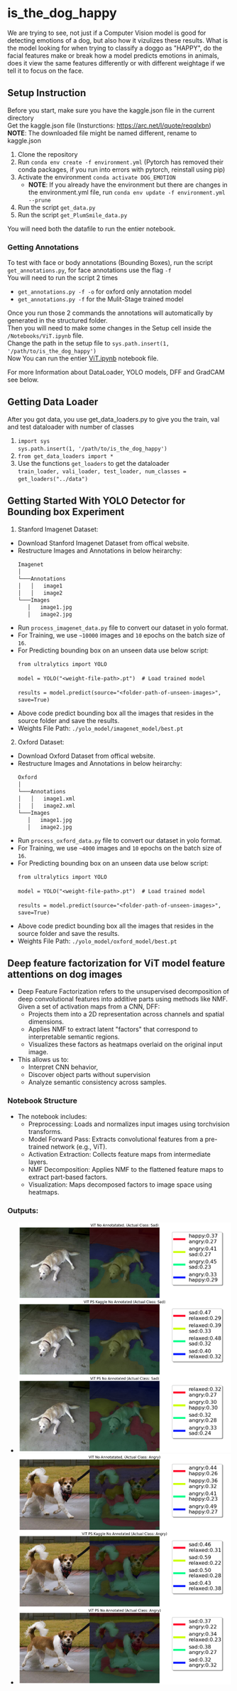 # is_the_dog_happy

We are trying to see, not just if a Computer Vision model is good for detecting emotions of a dog, but also how it vizulizes these results. What is the model looking for when trying to classify a doggo as "HAPPY", do the facial features make or break how a model predicts emotions in animals, does it view the same features differently or with different weightage if we tell it to focus on the face. 

## Setup Instruction

Before you start, make sure you have the kaggle.json file in the current directory <br>
Get the kaggle.json file (Insturctions: https://arc.net/l/quote/reqqlxbn)<br>
<b>NOTE</b>: The downloaded file might be named different, rename to kaggle.json

1. Clone the repository
2. Run `conda env create -f environment.yml` (Pytorch has removed their conda packages, if you run into errors with pytorch, reinstall using pip)
3. Activate the environment `conda activate DOG_EMOTION`
   - <b>NOTE</b>: If you already have the environment but there are changes in the environment.yml file, run `conda env update -f environment.yml --prune`
4. Run the script `get_data.py`
5. Run the script `get_PlumSmile_data.py`

You will need both the datafile to run the entier notebook.

### Getting Annotations

To test with face or body annotations (Bounding Boxes), run the script `get_annotations.py`, for face annotations use the flag `-f` <br>
You will need to run the script 2 times <br>
- `get_annotations.py -f -o` for oxford only annotation model
- `get_annotations.py -f` for the Mulit-Stage trained model

Once you run those 2 commands the annotations will automatically by generated in the structured folder.<br>
Then you will need to make some changes in the Setup cell inside the `/Notebooks/ViT.ipynb` file.<br>
Change the path in the setup file to `sys.path.insert(1, '/path/to/is_the_dog_happy')`<br>
Now You can run the entier [ViT.ipynb](Notebooks/VIT.ipynb) notebook file.<br>

For more Information about DataLoader, YOLO models, DFF and GradCAM see below.

## Getting Data Loader

After you got data, you use get_data_loaders.py to give you the train, val and test dataloader with number of classes 

1. `import sys` <br>
   `sys.path.insert(1, '/path/to/is_the_dog_happy')`
2. `from get_data_loaders import *`
3. Use the functions `get_loaders` to get the dataloader<br>
   `train_loader, vali_loader, test_loader, num_classes = get_loaders("../data")`


## Getting Started With YOLO Detector for Bounding box Experiment

1. Stanford Imagenet Dataset:

* Download Stanford Imagenet Dataset from offical website.
* Restructure Images and Annotations in below heirarchy:
   ```
   Imagenet
   │
   └───Annotations
   │   │   image1
   │   │   image2
   └───Images
      │   image1.jpg
      │   image2.jpg
   ```
* Run `process_imagenet_data.py` file to convert our dataset in yolo format.
* For Training, we use `~10000` images and `10` epochs on the batch size of `16`.
* For Predicting bounding box on an unseen data use below script:
   ```
   from ultralytics import YOLO

   model = YOLO("<weight-file-path>.pt")  # Load trained model

   results = model.predict(source="<folder-path-of-unseen-images>", save=True)
   ```
* Above code predict bounding box all the images that resides in the source folder and save the results.
* Weights File Path: `./yolo_model/imagenet_model/best.pt`

2. Oxford Dataset:

* Download Oxford Dataset from offical website.
* Restructure Images and Annotations in below heirarchy:
   ```
   Oxford
   │
   └───Annotations
   │   │   image1.xml
   │   │   image2.xml
   └───Images
      │   image1.jpg
      │   image2.jpg
   ```
* Run `process_oxford_data.py` file to convert our dataset in yolo format.
* For Training, we use `~4000` images and `10` epochs on the batch size of `16`.
* For Predicting bounding box on an unseen data use below script:
   ```
   from ultralytics import YOLO

   model = YOLO("<weight-file-path>.pt")  # Load trained model

   results = model.predict(source="<folder-path-of-unseen-images>", save=True)
   ```
* Above code predict bounding box all the images that resides in the source folder and save the results.
* Weights File Path: `./yolo_model/oxford_model/best.pt`

## Deep feature factorization for ViT model feature attentions on dog images

* Deep Feature Factorization refers to the unsupervised decomposition of deep convolutional features into additive parts using methods like NMF. Given a set of activation maps from a CNN, DFF:
   * Projects them into a 2D representation across channels and spatial dimensions.
   * Applies NMF to extract latent "factors" that correspond to interpretable semantic regions.
   * Visualizes these factors as heatmaps overlaid on the original input image.
* This allows us to:
   * Interpret CNN behavior,
   * Discover object parts without supervision
   * Analyze semantic consistency across samples.

### Notebook Structure

* The notebook includes:
   * Preprocessing: Loads and normalizes input images using torchvision transforms.
   * Model Forward Pass: Extracts convolutional features from a pre-trained network (e.g., ViT).
   * Activation Extraction: Collects feature maps from intermediate layers.
   * NMF Decomposition: Applies NMF to the flattened feature maps to extract part-based factors.
   * Visualization: Maps decomposed factors to image space using heatmaps.

### Outputs:

* ![Output1](dff_outputs/image_1.png)
* ![Output2](dff_outputs/image_2.png)
